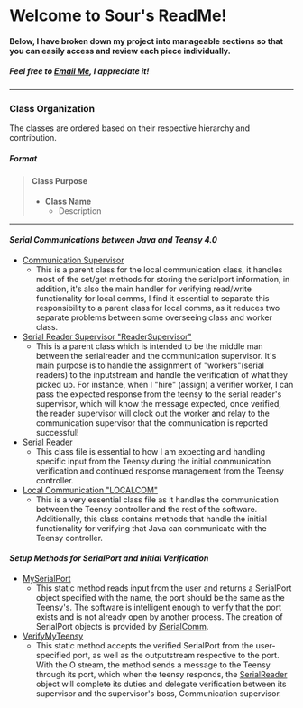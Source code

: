 
# Welcome to Sour's ReadMe!
#### Below, I have broken down my project into manageable sections so that you can easily access and review each piece individually.

##### Feel free to [Email Me](mailto:woodwind.turbeville@gmail.com?subject=From%20ReadMe&body=Howdy,), I appreciate it!
--- 
### Class Organization

The classes are ordered based on their respective hierarchy and contribution.

##### **_Format_**
> #### Class Purpose
> 
> - **Class Name**
>   - Description

--- 

#### *Serial Communications between Java and Teensy 4.0*
- [Communication Supervisor](https://github.com/Sour-Patch-UAV/UAV-Sour/blob/main/UAVCOM/src/PARENTS/CommunicationSupervisor.java)
    - This is a parent class for the local communication class, it handles most of the set/get methods for storing the serialport information, in addition, it's also the main handler for verifying read/write functionality for local comms, I find it essential to separate this responsibility to a parent class for local comms, as it reduces two separate problems between some overseeing class and worker class.
- [Serial Reader Supervisor "ReaderSupervisor"](https://github.com/Sour-Patch-UAV/UAV-Sour/blob/main/UAVCOM/src/PARENTS/ReaderSupervisor.java)
    - This is a parent class which is intended to be the middle man between the serialreader and the communication supervisor. It's main purpose is to handle the assignment of "workers"(serial readers) to the inputstream and handle the verification of what they picked up. For instance, when I "hire" (assign) a verifier worker, I can pass the expected response from the teensy to the serial reader's supervisor, which will know the message expected, once verified, the reader supervisor will clock out the worker and relay to the communication supervisor that the communication is reported successful!
- [Serial Reader](https://github.com/Sour-Patch-UAV/UAV-Sour/blob/main/UAVCOM/src/READERS/SerialReader.java)
    - This class file is essential to how I am expecting and handling specific input from the Teensy during the initial communication verification and continued response management from the Teensy controller.
- [Local Communication "LOCALCOM"](https://github.com/Sour-Patch-UAV/UAV-Sour/blob/main/UAVCOM/src/COMS/LOCALCOM.java)
    -   This is a very essential class file as it handles the communication between the Teensy controller and the rest of the software. Additionally, this class contains methods that handle the initial functionality for verifying that Java can communicate with the Teensy controller.

#### *Setup Methods for SerialPort and Initial Verification*
- [MySerialPort](https://github.com/Sour-Patch-UAV/UAV-Sour/blob/main/UAVCOM/src/STATICS/StartUp.java#L66)
    - This static method reads input from the user and returns a SerialPort object specified with the name, the port should be the same as the Teensy's. The software is intelligent enough to verify that the port exists and is not already open by another process. The creation of SerialPort objects is provided by [jSerialComm](https://fazecast.github.io/jSerialComm/).
- [VerifyMyTeensy](https://github.com/Sour-Patch-UAV/UAV-Sour/blob/main/UAVCOM/src/STATICS/StartUp.java#L28)
    - This static method accepts the verified SerialPort from the user-specified port, as well as the outputstream respective to the port. With the O stream, the method sends a message to the Teensy through its port, which when the teensy responds, the [SerialReader](#serial-communications-between-java-and-teensy-40) object will complete its duties and delegate verification between its supervisor and the supervisor's boss, Communication supervisor.